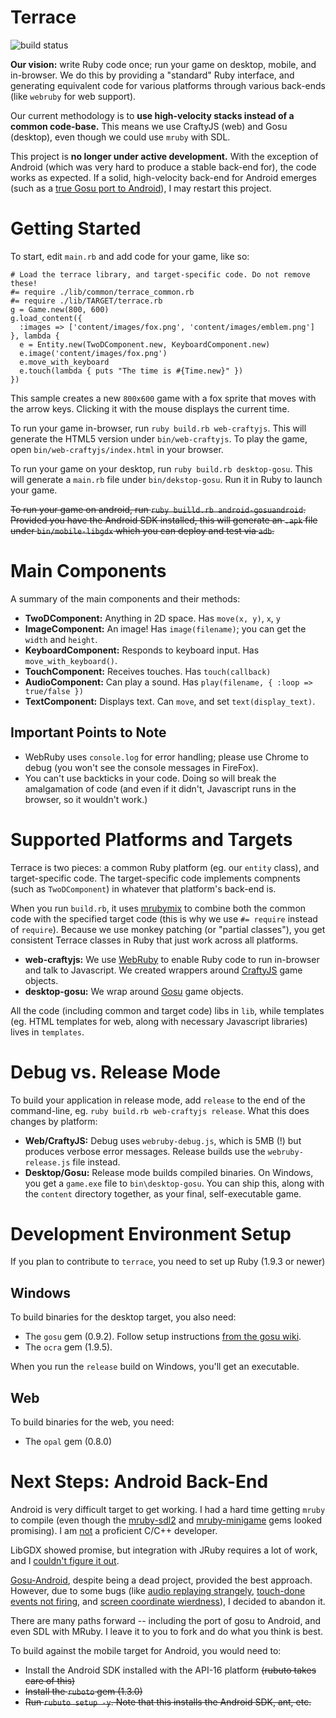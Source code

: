 # Terrace

![build status](https://travis-ci.org/ashes999/terrace.svg?branch=master)

**Our vision:** write Ruby code once; run your game on desktop, mobile, and in-browser. We do this by providing a "standard" Ruby interface, and generating equivalent code for various platforms through various back-ends (like `webruby` for web support).

Our current methodology is to **use high-velocity stacks instead of a common code-base.** This means we use CraftyJS (web) and Gosu (desktop), even though we could use `mruby` with SDL.

This project is **no longer under active development.** With the exception of Android (which was very hard to produce a stable back-end for), the code works as expected. If a solid, high-velocity back-end for Android emerges (such as a [true Gosu port to Android](https://github.com/gosu/gosu/issues/273)), I may restart this project.

# Getting Started

To start, edit `main.rb` and add code for your game, like so:

```
# Load the terrace library, and target-specific code. Do not remove these!
#= require ./lib/common/terrace_common.rb
#= require ./lib/TARGET/terrace.rb
g = Game.new(800, 600)
g.load_content({
  :images => ['content/images/fox.png', 'content/images/emblem.png']
}, lambda {
  e = Entity.new(TwoDComponent.new, KeyboardComponent.new)
  e.image('content/images/fox.png')
  e.move_with_keyboard
  e.touch(lambda { puts "The time is #{Time.new}" })
})
```

This sample creates a new `800x600` game with a fox sprite that moves with the arrow keys. Clicking it with the mouse displays the current time.

To run your game in-browser, run `ruby build.rb web-craftyjs`. This will generate the HTML5 version under `bin/web-craftyjs`. To play the game, open `bin/web-craftyjs/index.html` in your browser.

To run your game on your desktop, run `ruby build.rb desktop-gosu`. This will generate a `main.rb` file under `bin/dekstop-gosu`. Run it in Ruby to launch your game.

~~To run your game on android, run `ruby builld.rb android-gosuandroid`. Provided you have the Android SDK installed, this will generate an `.apk` file under `bin/mobile-libgdx` which you can deploy and test via `adb`.~~

# Main Components

A summary of the main components and their methods:

- **TwoDComponent:** Anything in 2D space. Has `move(x, y)`, `x`, `y`
- **ImageComponent:** An image! Has `image(filename)`; you can get the `width` and `height`.
- **KeyboardComponent:** Responds to keyboard input. Has `move_with_keyboard()`.
- **TouchComponent:** Receives touches. Has `touch(callback)`
- **AudioComponent:** Can play a sound. Has `play(filename, { :loop => true/false })`
- **TextComponent:** Displays text. Can `move`, and set `text(display_text)`.

## Important Points to Note

- WebRuby uses `console.log` for error handling; please use Chrome to debug (you won't see the console messages in FireFox).
- You can't use backticks in your code. Doing so will break the amalgamation of code (and even if it didn't, Javascript runs in the browser, so it wouldn't work.)

# Supported Platforms and Targets

Terrace is two pieces: a common Ruby platform (eg. our `entity` class), and target-specific code. The target-specific code implements compnents (such as `TwoDComponent`) in whatever that platform's back-end is.

When you run `build.rb`, it uses [mrubymix](https://github.com/xxuejie/mrubymix) to combine both the common code with the specified target code (this is why we use `#= require` instead of `require`). Because we use monkey patching (or "partial classes"), you get consistent Terrace classes in Ruby that just work across all platforms.

- **web-craftyjs:** We use [WebRuby](https://github.com/xxuejie/webruby) to enable Ruby code to run in-browser and talk to Javascript. We created wrappers around [CraftyJS](http://craftyjs.com/) game objects.
- **desktop-gosu:** We wrap around [Gosu](https://github.com/gosu/gosu) game objects.

All the code (including common and target code) libs in `lib`, while templates (eg. HTML templates for web, along with necessary Javascript libraries) lives in `templates`.

# Debug vs. Release Mode

To build your application in release mode, add `release` to the end of the command-line, eg. `ruby build.rb web-craftyjs release`. What this does changes by platform:

- **Web/CraftyJS:** Debug uses `webruby-debug.js`, which is 5MB (!) but produces verbose error messages. Release builds use the `webruby-release.js` file instead.
- **Desktop/Gosu:** Release mode builds compiled binaries. On Windows, you get a `game.exe` file to `bin\desktop-gosu`. You can ship this, along with the `content` directory together, as your final, self-executable game.

# Development Environment Setup

If you plan to contribute to `terrace`, you need to set up Ruby (1.9.3 or newer)

## Windows
To build binaries for the desktop target, you also need:

- The `gosu` gem (0.9.2). Follow setup instructions [from the gosu wiki](https://github.com/gosu/gosu/wiki).
- The `ocra` gem (1.9.5).

When you run the `release` build on Windows, you'll get an executable.

## Web
To build binaries for the web, you need:

- The `opal` gem (0.8.0)

# Next Steps: Android Back-End #

Android is very difficult target to get working. I had a hard time getting `mruby` to compile (even though the [mruby-sdl2](https://github.com/crimsonwoods/mruby-sdl2) and [mruby-minigame](https://github.com/bggd/mruby-minigame) gems looked promising). I am [not](https://github.com/mruby/mruby/issues/2872) a proficient C/C++ developer.

LibGDX showed promise, but integration with JRuby requires a lot of work, and I [couldn't figure it out](https://github.com/ruboto/ruboto/issues/743).

[Gosu-Android](https://github.com/Garoe/gosu-android/), despite being a dead project, provided the best approach. However, due to some bugs (like [audio replaying strangely](https://github.com/Garoe/gosu-android/issues/14), [touch-done events not firing](https://github.com/Garoe/gosu-android/issues/18), and [screen coordinate wierdness](https://github.com/Garoe/gosu-android/issues/19)), I decided to abandon it.

There are many paths forward -- including the port of gosu to Android, and even SDL with MRuby. I leave it to you to fork and do what you think is best.

To build against the mobile target for Android, you would need to:

- Install the Android SDK installed with the API-16 platform ~~(rubuto takes care of this)~~
- ~~Install the `ruboto` gem (1.3.0)~~
- ~~Run `rubuto setup -y`. Note that this installs the Android SDK, ant, etc.~~
